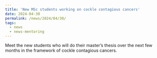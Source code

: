 ```yaml
---
title: 'New MSc students working on cockle contagious cancers'
date: 2024-04-30
permalink: /news/2024/04/30/
tags:
  - news
  - news-mentoring
---
```


Meet the new students who will do their master’s thesis over the next few months in the framework of cockle contagious cancers.
